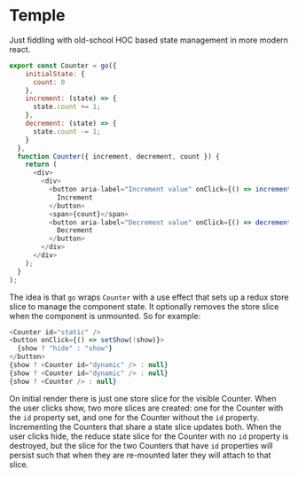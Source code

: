 # Temple

Just fiddling with old-school HOC based state management in more modern react.

```js
export const Counter = go({
    initialState: {
      count: 0
    },
    increment: (state) => {
      state.count += 1;
    },
    decrement: (state) => {
      state.count -= 1;
    }
  },
  function Counter({ increment, decrement, count }) {
    return (
      <div>
        <div>
          <button aria-label="Increment value" onClick={() => increment()}>
            Increment
          </button>
          <span>{count}</span>
          <button aria-label="Decrement value" onClick={() => decrement()}>
            Decrement
          </button>
        </div>
      </div>
    );
  }
);
```

The idea is that `go` wraps `Counter` with a use effect that sets up a redux store slice to manage the component state. It optionally removes the store slice when the component is unmounted. So for example:

```js
<Counter id="static" />
<button onClick={() => setShow(!show)}>
  {show ? "hide" : "show"}
</button>
{show ? <Counter id="dynamic" /> : null}
{show ? <Counter id="dynamic" /> : null}
{show ? <Counter /> : null}
```

On initial render there is just one store slice for the visible Counter. When the user clicks show, two more slices are created: one for the Counter with the `id` property set, and one for the Counter without the `id` property. Incrementing the Counters that share a state slice updates both. When the user clicks hide, the reduce state slice for the Counter with no `id` property is destroyed, but the slice for the two Counters that have `id` properties will persist such that when they are re-mounted later they will attach to that slice.

